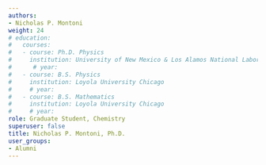 ```yaml
---
authors:
- Nicholas P. Montoni
weight: 24
# education:
#   courses:
#   - course: Ph.D. Physics
#     institution: University of New Mexico & Los Alamos National Laboratory
#      # year: 
#   - course: B.S. Physics
#     institution: Loyola University Chicago
#     # year: 
#   - course: B.S. Mathematics
#     institution: Loyola University Chicago
#     # year: 
role: Graduate Student, Chemistry
superuser: false
title: Nicholas P. Montoni, Ph.D.
user_groups:
- Alumni
---
```



